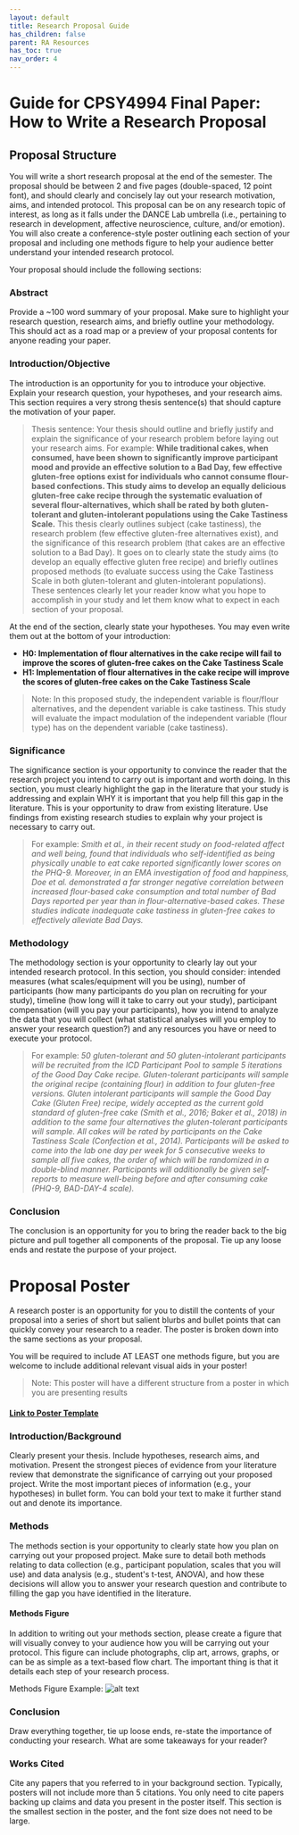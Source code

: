 ```yaml
---
layout: default
title: Research Proposal Guide
has_children: false
parent: RA Resources
has_toc: true
nav_order: 4
---
```


# Guide for CPSY4994 Final Paper: How to Write a Research Proposal

## Proposal Structure

You will write a short research proposal at the end of the semester. The proposal should be between 2 and five pages (double-spaced, 12 point font), and should clearly and concisely lay out your research motivation, aims, and intended protocol. This proposal can be on any research topic of interest, as long as it falls under the DANCE Lab umbrella (i.e., pertaining to research in development, affective neuroscience, culture, and/or emotion). You will also create a conference-style poster outlining each section of your proposal and including one methods figure to help your audience better understand your intended research protocol. 

Your proposal should include the following sections: 

### Abstract
Provide a ~100 word summary of your proposal. Make sure to highlight your research question, research aims, and briefly outline your methodology. This should act as a road map or a preview of your proposal contents for anyone reading your paper.

### Introduction/Objective
The introduction is an opportunity for you to introduce your objective. Explain your research question, your hypotheses, and your research aims. This section requires a very strong thesis sentence(s) that should capture the motivation of your paper. 

>Thesis sentence: Your thesis should outline and briefly justify and explain the significance of your research problem before laying out your research aims. 
>For example: **While traditional cakes, when consumed, have been shown to significantly improve participant mood and provide an effective solution to a Bad Day, few effective gluten-free options exist for individuals who cannot consume flour-based confections. This study aims to develop an equally delicious gluten-free cake recipe through the systematic evaluation of several flour-alternatives, which shall be rated by both gluten-tolerant and gluten-intolerant populations using the Cake Tastiness Scale.**
>This thesis clearly outlines subject (cake tastiness), the research problem (few effective gluten-free alternatives exist), and the significance of this research problem (that cakes are an effective solution to a Bad Day). It goes on to clearly state the study aims (to develop an equally effective gluten free recipe) and briefly outlines proposed methods (to evaluate success using the Cake Tastiness Scale in both gluten-tolerant and gluten-intolerant populations). These sentences clearly let your reader know what you hope to accomplish in your study and let them know what to expect in each section of your proposal. 

At the end of the section, clearly state your hypotheses. You may even write them out at the bottom of your introduction: 

- **H0: Implementation of flour alternatives in the cake recipe will fail to improve the scores of gluten-free cakes on the Cake Tastiness Scale**
- **H1: Implementation of flour alternatives in the cake recipe will improve the scores of gluten-free cakes on the Cake Tastiness Scale**

>Note: In this proposed study, the independent variable is flour/flour alternatives, and the dependent variable is cake tastiness. This study will evaluate the impact modulation of the independent variable (flour type) has on the dependent variable (cake tastiness).

### Significance
The significance section is your opportunity to convince the reader that the research project you intend to carry out is important and worth doing. In this section, you must clearly highlight the gap in the literature that your study is addressing and explain WHY it is important that you help fill this gap in the literature. This is your opportunity to draw from existing literature. Use findings from existing research studies to explain why your project is necessary to carry out. 

>For example: *Smith et al., in their recent study on food-related affect and well being, found that individuals who self-identified as being physically unable to eat cake reported significantly lower scores on the PHQ-9. Moreover, in an EMA investigation of food and happiness, Doe et al. demonstrated a far stronger negative correlation between increased flour-based cake consumption and total number of Bad Days reported per year than in flour-alternative-based cakes. These studies indicate inadequate cake tastiness in gluten-free cakes to effectively alleviate Bad Days.*

### Methodology
The methodology section is your opportunity to clearly lay out your intended research protocol. In this section, you should consider: intended measures (what scales/equipment will you be using), number of participants (how many participants do you plan on recruiting for your study), timeline (how long will it take to carry out your study), participant compensation (will you pay your participants), how you intend to analyze the data that you will collect (what statistical analyses will you employ to answer your research question?) and any resources you have or need to execute your protocol. 

>For example: *50 gluten-tolerant and 50 gluten-intolerant participants will be recruited from the ICD Participant Pool to sample 5 iterations of the Good Day Cake recipe. Gluten-tolerant participants will sample the original recipe (containing flour) in addition to four gluten-free versions. Gluten intolerant participants will sample the Good Day Cake (Gluten Free) recipe, widely accepted as the current gold standard of gluten-free cake (Smith et al., 2016; Baker et al., 2018) in addition to the same four alternatives the gluten-tolerant participants will sample. All cakes will be rated by participants on the Cake Tastiness Scale (Confection et al., 2014). Participants will be asked to come into the lab one day per week for 5 consecutive weeks to sample all five cakes, the order of which will be randomized in a double-blind manner. Participants will additionally be given self-reports to measure well-being before and after consuming cake (PHQ-9, BAD-DAY-4 scale).*

### Conclusion
The conclusion is an opportunity for you to bring the reader back to the big picture and pull together all components of the proposal. Tie up any loose ends and restate the purpose of your project.

# Proposal Poster
A research poster is an opportunity for you to distill the contents of your proposal into a series of short but salient blurbs and bullet points that can quickly convey your research to a reader. The poster is broken down into the same sections as your proposal. 

You will be required to include AT LEAST one methods figure, but you are welcome to include additional relevant visual aids in your poster!

>Note: This poster will have a different structure from a poster in which you are presenting results

#### [Link to Poster Template](https://docs.google.com/presentation/d/1wvOWsy_VcvHP7FjBx9zN1Z2sFgkULEDC/edit#slide=id.p1)

### Introduction/Background
Clearly present your thesis. Include hypotheses, research aims, and motivation. Present the strongest pieces of evidence from your literature review that demonstrate the significance of carrying out your proposed project. Write the most important pieces of information (e.g., your hypotheses) in bullet form. You can bold your text to make it further stand out and denote its importance.

### Methods
The methods section is your opportunity to clearly state how you plan on carrying out your proposed project. Make sure to detail both methods relating to data collection (e.g., participant population, scales that you will use) and data analysis (e.g., student's t-test, ANOVA), and how these decisions will allow you to answer your research question and contribute to filling the gap you have identified in the literature.

#### Methods Figure
In addition to writing out your methods section, please create a figure that will visually convey to your audience how you will be carrying out your protocol. This figure can include photographs, clip art, arrows, graphs, or can be as simple as a text-based flow chart. The important thing is that it details each step of your research process.

Methods Figure Example:
![alt text](image.png)

### Conclusion
Draw everything together, tie up loose ends, re-state the importance of conducting your research. What are some takeaways for your reader?

### Works Cited
Cite any papers that you referred to in your background section. Typically, posters will not include more than 5 citations. You only need to cite papers backing up claims and data you present in the poster itself. This section is the smallest section in the poster, and the font size does not need to be large.



